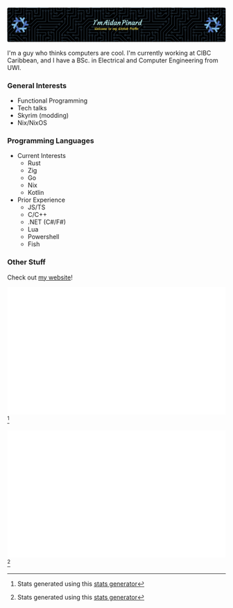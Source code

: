 <p align="center">
  <a href="https://github.com/jeiang">
    <img src="header.png" />
  </a>
</p>

I'm a guy who thinks computers are cool. I'm currently working at CIBC Caribbean, and I have a BSc. in Electrical and Computer Engineering from UWI.

### General Interests
- Functional Programming
- Tech talks
- Skyrim (modding)
- Nix/NixOS

### Programming Languages
- Current Interests
  - Rust
  - Zig
  - Go
  - Nix
  - Kotlin
- Prior Experience
  - JS/TS
  - C/C++
  - .NET (C#/F#)
  - Lua
  - Powershell
  - Fish

### Other Stuff

Check out [my website](https://aidanpinard.co)!

![](https://raw.githubusercontent.com/jeiang/github-stats/refs/heads/master/generated/overview.svg)[^1]

![](https://raw.githubusercontent.com/jeiang/github-stats/refs/heads/master/generated/languages.svg)[^1]

[^1]: Stats generated using this [stats generator](https://github.com/joiellantero/github-stats)
